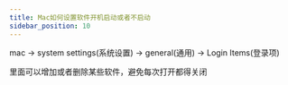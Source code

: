 ```yaml
---
title: Mac如何设置软件开机启动或者不启动
sidebar_position: 10
---
```


mac -> system settings(系统设置) -> general(通用) -> Login Items(登录项) 

里面可以增加或者删除某些软件，避免每次打开都得关闭